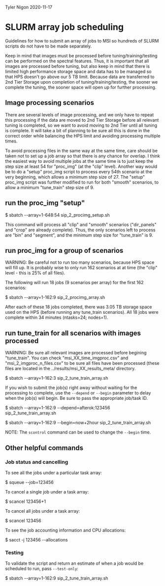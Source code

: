 Tyler Nigon
2020-11-17

# SLURM array job scheduling

Guidelines for how to submit an array of jobs to MSI so hundreds of SLURM scripts do not have to be made separately.

Keep in mind that images must be processed before tuning/training/testing can be performed on the spectral features.
Thus, it is important that all images are processed before tuning, but also keep in mind that there is limited high
performance storage space and data has to be managed so that HPS doesn't go above our 5 TB limit. Because data are
transferred to 2nd Tier Storage upon completion of tuning/training/testing, the sooner we complete the tuning, the
sooner space will open up for further processing.

## Image processing scenarios

There are several levels of image processing, and we only have to repeat this processing if the data are moved to
2nd Tier Storage before all relevant tuning is completed, so we want to avoid moving to 2nd Tier until all tuning
is complete. It will take a bit of planning to be sure all this is done in the correct order while balancing the
HPS limit and avoiding processing multiple times.

To avoid processing files in the same way at the same time, care should be taken not to set up a job array so that
there is any chance for overlap. I think the easiest way to avoid multiple jobs at the same time is to just keep the
step size at least 54 for "proc_img" (at the "clip" level). Another way would be to do a "setup" proc_img script to
process every 54th scenario at the very beginning, which allows a minimum step size of 27. The "setup" proc_img
script was further modified to run for both "smooth" scenarios, to allow a minimum "tune_train" step size of 9.

## run the proc_img "setup"

$ sbatch --array=1-648:54 sip_2_procimg_setup.sh

This command will process all "clip" and "smooth" scenarios ("dir_panels" and "crop" are already complete). Thus,
the only scenarios left to process are "bin" and "segment", and the minimum step size for "tune_train" is 9.


## run proc_img for a group of scenarios

WARNING: Be careful not to run too many scenarios, because HPS space will fill up. It is probably wise to only run
162 scenarios at at time (the "clip" level - this is 25% of all files).

The following will run 18 jobs (9 scenarios per array) for the first 162 scenarios:

$ sbatch --array=1-162:9 sip_2_procimg_array.sh

After each of these 18 jobs completed, there was 3.05 TB storage space used on the HPS (before running any
tune_train scenarios). All 18 jobs were complete within 34 minutes (ntasks=24; nodes=1).


## run tune_train for all scenarios with images processed

WARNING: Be sure all relevant images are processed before begining "tune_train". You can check
"msi_XX_time_imgproc.csv" and "msi_2_imgproc_n_files.csv" to be sure all files have been processed (these files are
located in the ../results/msi_XX_results_meta/ directory.

$ sbatch --array=1-162:3 sip_2_tune_train_array.sh

If you wish to submit the job(s) right away without waiting for the processing to complete, use the `--depend` or
`--begin` parameter to delay when the job(s) will begin. Be sure to pass the appropriate job/task ID.

$ sbatch --array=1-162:9 --depend=afterok:123456 sip_2_tune_train_array.sh

$ sbatch --array=1-162:9 --begin=now+2hour sip_2_tune_train_array.sh

NOTE: The `scontrol` command can be used to change the `--begin` time.


## Other helpful commands

### Job status and cancelling

To see all the jobs under a particular task array:

$ squeue --job=123456


To cancel a single job under a task array:

$ scancel 123456+1


To cancel all jobs under a task array:

$ scancel 123456


To see the job accounting information and CPU allocations:

$ sacct -j 123456 --allocations


### Testing 

To validate the script and return an estimate of when a job would be scheduled to run, pass `--test-only`:

$ sbatch --array=1-162:9 sip_2_tune_train_array.sh

